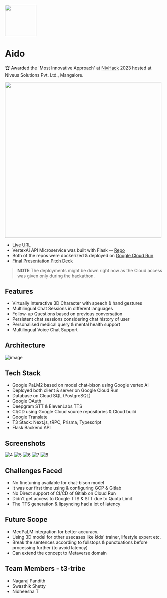 <img src="https://res.cloudinary.com/dpfpk49oa/image/upload/c_pad,b_auto:predominant,fl_preserve_transparency/v1693113157/medical-check_lqv20o.jpg?_s=public-apps" width="100"/>

# Aido
🏆 Awarded the 'Most Innovative Approach' at [NivHack](https://niveussolutions.com/hackathon) 2023 hosted at Niveus Solutions Pvt. Ltd., Mangalore.

<img src="https://github.com/nagarajpandith/aido-client/assets/83623339/a36de8a0-41f1-43bf-93b4-51e2516d046d" width="500" />

- [Live URL](https://aido-ar2ndw3szq-uc.a.run.app/)
- VertexAi API Microservice was built with Flask -- [Repo](https://github.com/NidheeshaT/vertexai-api)
- Both of the repos were dockerized & deployed on [Google Cloud Run](https://cloud.google.com/run)
- [Final Presentation Pitch Deck](https://www.canva.com/design/DAFstFPq9mU/VrI2Bq1hMvutvrdiTBLdRw/view?utm_content=DAFstFPq9mU&utm_campaign=designshare&utm_medium=link&utm_source=publishsharelink)

> **NOTE**
> The deployments might be down right now as the Cloud access was given only during the hackathon.

## Features
- Virtually Interactive 3D Character with speech & hand gestures
- Multilingual Chat Sessions in different languages 
- Follow-up Questions based on previous conversation 
- Persistent chat sessions considering chat history of user 
- Personalised medical query & mental health support 
- Multilingual Voice Chat Support

## Architecture
![image](https://github.com/nagarajpandith/aido-client/assets/83623339/bfe71acf-7b0a-497a-9c9a-4023ba835823)

## Tech Stack
- Google PaLM2 based on model chat-bison using Google vertex AI
- Deployed both client & server on Google Cloud Run
- Database on Cloud SQL (PostgreSQL)
- Google OAuth
- Deepgram STT & ElevenLabs TTS
- CI/CD using Google Cloud source repositories & Cloud build
- Google Translate
- T3 Stack: Next.js, tRPC, Prisma, Typescript
- Flask Backend API

## Screenshots
![4](https://github.com/nagarajpandith/aido-client/assets/83623339/4934cc2a-d8dc-4d2b-8371-e8ca0c04c060)
![5](https://github.com/nagarajpandith/aido-client/assets/83623339/afa9cc57-4c06-4805-80a2-2339b699a3a1)
![6](https://github.com/nagarajpandith/aido-client/assets/83623339/f259b79e-7cec-48ed-88bf-c75c647f5a61)
![7](https://github.com/nagarajpandith/aido-client/assets/83623339/88cff44a-f68a-4dfc-8173-62b696387708)
![8](https://github.com/nagarajpandith/aido-client/assets/83623339/a925f607-f0be-4c32-9766-bb04ca311547)

## Challenges Faced
- No finetuning available for chat-bison model
- It was our first time using & configuring GCP & Gitlab
- No Direct support of CI/CD of Gitlab on Cloud Run
- Didn't get access to Google TTS & STT due to Quota Limit
- The TTS generation & lipsyncing had a lot of latency

## Future Scope 
- MedPaLM integration for better accuracy.
- Using 3D model for other usecases like kids' trainer, lifestyle expert etc.
- Break the sentences according to fullstops & punctuations before processing further (to avoid latency)
- Can extend the concept to Metaverse domain

## Team Members - t3-tribe
- Nagaraj Pandith
- Swasthik Shetty
- Nidheesha T
